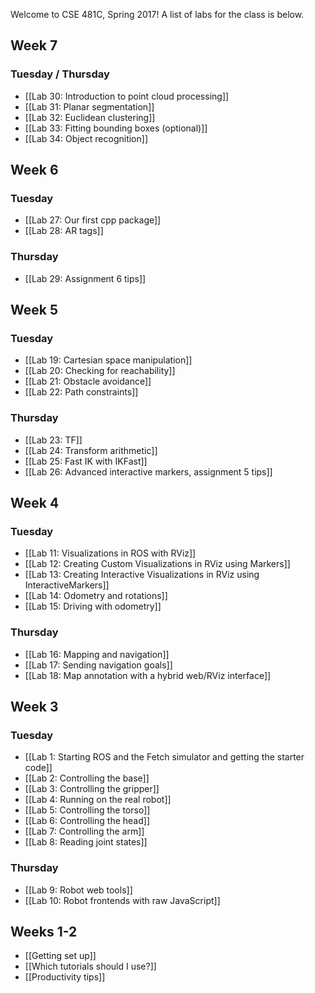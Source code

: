 Welcome to CSE 481C, Spring 2017!
A list of labs for the class is below.

## Week 7
### Tuesday / Thursday
- [[Lab 30: Introduction to point cloud processing]]
- [[Lab 31: Planar segmentation]]
- [[Lab 32: Euclidean clustering]]
- [[Lab 33: Fitting bounding boxes (optional)]]
- [[Lab 34: Object recognition]]

## Week 6
### Tuesday
- [[Lab 27: Our first cpp package]]
- [[Lab 28: AR tags]]

### Thursday
- [[Lab 29: Assignment 6 tips]]

## Week 5
### Tuesday
- [[Lab 19: Cartesian space manipulation]]
- [[Lab 20: Checking for reachability]]
- [[Lab 21: Obstacle avoidance]]
- [[Lab 22: Path constraints]]

### Thursday
- [[Lab 23: TF]]
- [[Lab 24: Transform arithmetic]]
- [[Lab 25: Fast IK with IKFast]]
- [[Lab 26: Advanced interactive markers, assignment 5 tips]]

## Week 4
### Tuesday
- [[Lab 11: Visualizations in ROS with RViz]]
- [[Lab 12: Creating Custom Visualizations in RViz using Markers]]
- [[Lab 13: Creating Interactive Visualizations in RViz using InteractiveMarkers]]
- [[Lab 14: Odometry and rotations]]
- [[Lab 15: Driving with odometry]]

### Thursday
- [[Lab 16: Mapping and navigation]]
- [[Lab 17: Sending navigation goals]]
- [[Lab 18: Map annotation with a hybrid web/RViz interface]]

## Week 3
### Tuesday
- [[Lab 1: Starting ROS and the Fetch simulator and getting the starter code]]
- [[Lab 2: Controlling the base]]
- [[Lab 3: Controlling the gripper]]
- [[Lab 4: Running on the real robot]]
- [[Lab 5: Controlling the torso]]
- [[Lab 6: Controlling the head]]
- [[Lab 7: Controlling the arm]]
- [[Lab 8: Reading joint states]]

### Thursday
- [[Lab 9: Robot web tools]]
- [[Lab 10: Robot frontends with raw JavaScript]]

## Weeks 1-2
- [[Getting set up]]
- [[Which tutorials should I use?]]
- [[Productivity tips]]